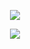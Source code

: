 <div id="badges">
  <!--<img src="https://img.shields.io/badge/IMO messenger-blue?logo=instagram&logoColor=white&style=for-the-badge">-->
  <p align="center"><img src="https://gpvc.arturio.dev/DeanWinchester"/></p>
  <p align="center">
    <img src="https://github-readme-stats.vercel.app/api?username=Winchester-Dean&show_icons=true&count_private=true"/>
  </p>
</div>
